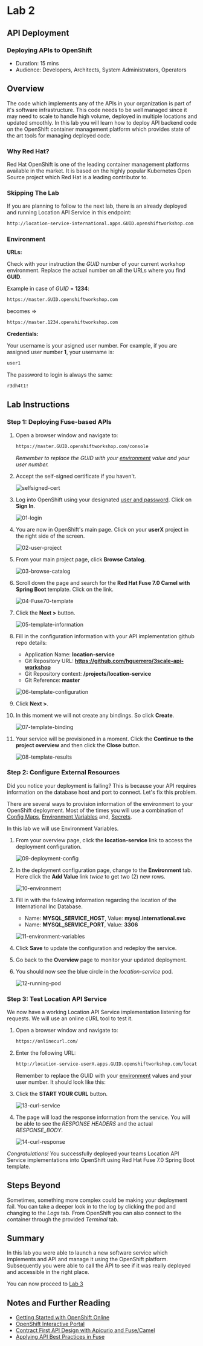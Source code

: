 # Lab 2

## API Deployment

### Deploying APIs to OpenShift

* Duration: 15 mins
* Audience: Developers, Architects, System Administrators, Operators

## Overview

The code which implements any of the APIs in your organization is part of it's software infrastructure. This code needs to be well managed since it may need to scale to handle high volume, deployed in multiple locations and updated smoothly. In this lab you will learn how to deploy API backend code on the OpenShift container management platform which provides state of the art tools for managing deployed code.

### Why Red Hat?

Red Hat OpenShift is one of the leading container management platforms available in the market. It is based on the highly popular Kubernetes Open Source project which Red Hat is a leading contributor to. 

### Skipping The Lab

If you are planning to follow to the next lab, there is an already deployed and running Location API Service in this endpoint:

```bash
http://location-service-international.apps.GUID.openshiftworkshop.com
```

### Environment

**URLs:**

Check with your instruction the *GUID* number of your current workshop environment. Replace the actual number on all the URLs where you find **GUID**. 

Example in case of *GUID* = **1234**: 

```bash
https://master.GUID.openshiftworkshop.com
```

becomes =>

```bash
https://master.1234.openshiftworkshop.com
```

**Credentials:**

Your username is your asigned user number. For example, if you are assigned user number **1**, your username is: 

```bash
user1
```

The password to login is always the same:

```bash
r3dh4t1!
```

## Lab Instructions

### Step 1: Deploying Fuse-based APIs

1. Open a browser window and navigate to:

    ```bash
    https://master.GUID.openshiftworkshop.com/console
    ```

    *Remember to replace the GUID with your [environment](#environment) value and your user number.*

1. Accept the self-signed certificate if you haven't.

    ![selfsigned-cert](images/00-selfsigned-cert.png "Self-Signed Cert")

1. Log into OpenShift using your designated [user and password](#environment). Click on **Sign In**.

    ![01-login](images/deploy-01.png "OpenShift Login")

1. You are now in OpenShift's main page. Click on your **userX** project in the right side of the screen.

    ![02-user-project](images/deploy-02.png "User Project")

1. From your main project page, click **Browse Catalog**.

    ![03-browse-catalog](images/deploy-03.png "Catalog")

1. Scroll down the page and search for the **Red Hat Fuse 7.0 Camel with Spring Boot** template. Click on the link.

    ![04-Fuse70-template](images/deploy-04.png "Template")

1. Click the **Next >** button.

    ![05-template-information](images/deploy-05.png "Information")

1. Fill in the configuration information with your API implementation github repo details:

    * Application Name: **location-service**
    * Git Repository URL: **https://github.com/hguerrero/3scale-api-workshop**
    * Git Repository context: **/projects/location-service**
    * Git Reference: **master**

    ![06-template-configuration](images/deploy-06.png "Configuration")

1. Click **Next >**.
  
1. In this moment we will not create any bindings. So click **Create**.

    ![07-template-binding](images/deploy-07.png "Binding")

1. Your service will be provisioned in a moment. Click the **Continue to the project overview** and then click the **Close** button.

    ![08-template-results](images/deploy-08.png "Results")

### Step 2: Configure External Resources

Did you notice your deployment is failing? This is because your API requires information on the database host and port to connect. Let's fix this problem.

There are several ways to provision information of the environment to your OpenShift deployment. Most of the times you will use a combination of [Config Maps](https://docs.openshift.com/container-platform/latest/dev_guide/configmaps.html), [Environment Variables](https://docs.openshift.com/container-platform/latest/dev_guide/environment_variables.html) and, [Secrets](https://docs.openshift.com/container-platform/latest/dev_guide/secrets.html). 

In this lab we will use Environment Variables.

1. From your overview page, click the **location-service** link to access the deployment configuration.

    ![09-deployment-config](images/deploy-09.png)

1. In the deployment configuration page, change to the **Environment** tab. Here click the **Add Value** link *twice* to get two (2) new rows.

    ![10-environment](images/deploy-10.png)

1. Fill in with the following information regarding the location of the International Inc Database.

    * Name: **MYSQL\_SERVICE\_HOST**, Value: **mysql.international.svc**
    * Name: **MYSQL\_SERVICE\_PORT**, Value: **3306**

    ![11-environment-variables](images/deploy-11.png)

1. Click **Save** to update the configuration and redeploy the service.

1. Go back to the **Overview** page to monitor your updated deployment.

1. You should now see the blue circle in the *location-service* pod. 

    ![12-running-pod](images/deploy-12.png)

### Step 3: Test Location API Service

We now have a working Location API Service implementation listening for requests. We will use an online cURL tool to test it.

1. Open a browser window and navigate to:

    ```bash
    https://onlinecurl.com/
    ```

1. Enter the following URL: 

    ```bash
    http://location-service-userX.apps.GUID.openshiftworkshop.com/locations/1
    ```

    Remember to replace the GUID with your [environment](#environment) values and your user number. It should look like this:

1. Click the **START YOUR CURL** button.

    ![13-curl-service](images/deploy-13.png "cURL Service")

1. The page will load the response information from the service. You will be able to see the *RESPONSE HEADERS* and the actual *RESPONSE_BODY*.

    ![14-curl-response](images/deploy-14.png "cURL Response")

*Congratulations!* You successfully deployed your teams Location API Service implementations into OpenShift using Red Hat Fuse 7.0 Spring Boot template.

## Steps Beyond

Sometimes, something more complex could be making your deployment fail. You can take a deeper look in to the log by clicking the pod and changing to the *Logs* tab. From OpenShift you can also connect to the container through the provided *Terminal* tab.

## Summary

In this lab you were able to launch a new software service which implements and API and manage it using the OpenShift platform. Subsequently you were able to call the API to see if it was really deployed and accessible in the right place.  

You can now proceed to [Lab 3](../lab03/lab03.md)

## Notes and Further Reading

* [Getting Started with OpenShift Online](https://docs.openshift.com/online/getting_started/index.html)
* [OpenShift Interactive Portal](https://learn.openshift.com/)
* [Contract First API Design with Apicurio and Fuse/Camel](http://wei-meilin.blogspot.com/2018/07/fuse-contract-first-api-design-with.html)
* [Applying API Best Practices in Fuse](http://wei-meilin.blogspot.com/2017/01/red-hat-jboss-fuse-applying-api-best.html)

